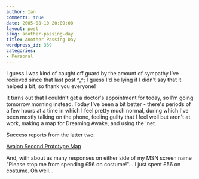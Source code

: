 ```yaml
---
author: Ian
comments: true
date: 2005-08-10 20:09:00
layout: post
slug: another-passing-day
title: Another Passing Day
wordpress_id: 339
categories:
- Personal
---
```


I guess I was kind of caught off guard by the amount of sympathy I've recieved since that last post ^_^;  I guess I'd be lying if I didn't say that it helped a bit, so thank you everyone!  

It turns out that I couldn't get a doctor's appointment for today, so I'm going tomorrow morning instead.  Today I've been a bit better - there's periods of a few hours at a time in which I feel pretty much normal, during which I've been mostly talking on the phone, feeling guilty that I feel well but aren't at work, making a map for Dreaming Awake, and using the 'net.  

Success reports from the latter two:  

<a href="http:/rpgs/maps/avalon.jpg">Avalon Second Prototype Map</a>  

And, with about as many responses on either side of my MSN screen name "Please stop me from spending £56 on costume!"...  I just spent £56 on costume.  Oh well...
